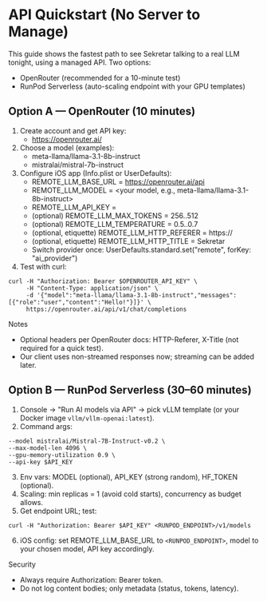 API Quickstart (No Server to Manage)
===================================

This guide shows the fastest path to see Sekretar talking to a real LLM tonight, using a managed API. Two options:
- OpenRouter (recommended for a 10-minute test)
- RunPod Serverless (auto-scaling endpoint with your GPU templates)

Option A — OpenRouter (10 minutes)
----------------------------------
1) Create account and get API key:
   - https://openrouter.ai/
2) Choose a model (examples):
   - meta-llama/llama-3.1-8b-instruct
   - mistralai/mistral-7b-instruct
3) Configure iOS app (Info.plist or UserDefaults):
   - REMOTE_LLM_BASE_URL = https://openrouter.ai/api
   - REMOTE_LLM_MODEL = <your model, e.g., meta-llama/llama-3.1-8b-instruct>
   - REMOTE_LLM_API_KEY = <your OpenRouter key>
   - (optional) REMOTE_LLM_MAX_TOKENS = 256..512
   - (optional) REMOTE_LLM_TEMPERATURE = 0.5..0.7
   - (optional, etiquette) REMOTE_LLM_HTTP_REFERER = https://<your-site-or-repo>
   - (optional, etiquette) REMOTE_LLM_HTTP_TITLE = Sekretar
   - Switch provider once: UserDefaults.standard.set("remote", forKey: "ai_provider")
4) Test with curl:
```
curl -H "Authorization: Bearer $OPENROUTER_API_KEY" \
     -H "Content-Type: application/json" \
     -d '{"model":"meta-llama/llama-3.1-8b-instruct","messages":[{"role":"user","content":"Hello!"}]}' \
     https://openrouter.ai/api/v1/chat/completions
```
Notes
- Optional headers per OpenRouter docs: HTTP-Referer, X-Title (not required for a quick test).
- Our client uses non-streamed responses now; streaming can be added later.

Option B — RunPod Serverless (30–60 minutes)
-------------------------------------------
1) Console → "Run AI models via API" → pick vLLM template (or your Docker image `vllm/vllm-openai:latest`).
2) Command args:
```
--model mistralai/Mistral-7B-Instruct-v0.2 \
--max-model-len 4096 \
--gpu-memory-utilization 0.9 \
--api-key $API_KEY
```
3) Env vars: MODEL (optional), API_KEY (strong random), HF_TOKEN (optional).
4) Scaling: min replicas = 1 (avoid cold starts), concurrency as budget allows.
5) Get endpoint URL; test:
```
curl -H "Authorization: Bearer $API_KEY" <RUNPOD_ENDPOINT>/v1/models
```
6) iOS config: set REMOTE_LLM_BASE_URL to `<RUNPOD_ENDPOINT>`, model to your chosen model, API key accordingly.

Security
- Always require Authorization: Bearer token.
- Do not log content bodies; only metadata (status, tokens, latency).
